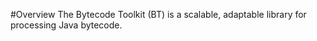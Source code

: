 #Overview
The Bytecode Toolkit (BT) is a scalable, adaptable library for processing Java bytecode.

